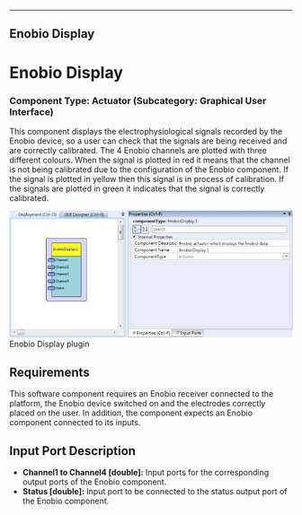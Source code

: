   
---
Enobio Display
---

# Enobio Display

### Component Type: Actuator (Subcategory: Graphical User Interface)

This component displays the electrophysiological signals recorded by the Enobio device, so a user can check that the signals are being received and are correctly calibrated. The 4 Enobio channels are plotted with three different colours. When the signal is plotted in red it means that the channel is not being calibrated due to the configuration of the Enobio component. If the signal is plotted in yellow then this signal is in process of calibration. If the signals are plotted in green it indicates that the signal is correctly calibrated.

![Screenshot: Enobio Display plugin](img/EnobioDisplay.jpg "Screenshot: Enobio Display plugin")  
Enobio Display plugin

## Requirements

This software component requires an Enobio receiver connected to the platform, the Enobio device switched on and the electrodes correctly placed on the user. In addition, the component expects an Enobio component connected to its inputs.

## Input Port Description

*   **Channel1 to Channel4 \[double\]:** Input ports for the corresponding output ports of the Enobio component.
*   **Status \[double\]:** Input port to be connected to the status output port of the Enobio component.